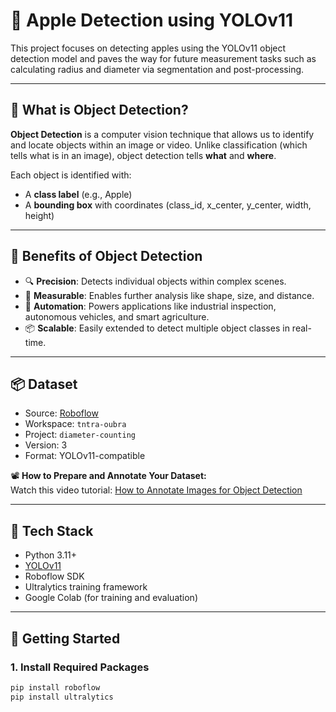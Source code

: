 # 🍎 Apple Detection using YOLOv11

This project focuses on detecting apples using the YOLOv11 object detection model and paves the way for future measurement tasks such as calculating radius and diameter via segmentation and post-processing.

---

## 🧠 What is Object Detection?

**Object Detection** is a computer vision technique that allows us to identify and locate objects within an image or video. Unlike classification (which tells what is in an image), object detection tells **what** and **where**.

Each object is identified with:
- A **class label** (e.g., Apple)
- A **bounding box** with coordinates (class_id, x_center, y_center, width, height)

---

## 🎯 Benefits of Object Detection

- 🔍 **Precision**: Detects individual objects within complex scenes.
- 📏 **Measurable**: Enables further analysis like shape, size, and distance.
- 🤖 **Automation**: Powers applications like industrial inspection, autonomous vehicles, and smart agriculture.
- 📦 **Scalable**: Easily extended to detect multiple object classes in real-time.

---

## 📦 Dataset

- Source: [Roboflow](https://roboflow.com/)
- Workspace: `tntra-oubra`
- Project: `diameter-counting`
- Version: 3
- Format: YOLOv11-compatible

📽️ **How to Prepare and Annotate Your Dataset:**  
Watch this video tutorial: [How to Annotate Images for Object Detection](https://www.youtube.com/watch?v=a3SBRtILjPI)

---

## 🧰 Tech Stack

- Python 3.11+
- [YOLOv11](https://github.com/ultralytics/ultralytics)
- Roboflow SDK
- Ultralytics training framework
- Google Colab (for training and evaluation)

---

## 🚀 Getting Started

### 1. Install Required Packages

```bash
pip install roboflow
pip install ultralytics
